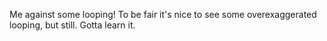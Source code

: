 Me against some looping! To be fair it's nice to see some overexaggerated looping, but still. Gotta learn it.